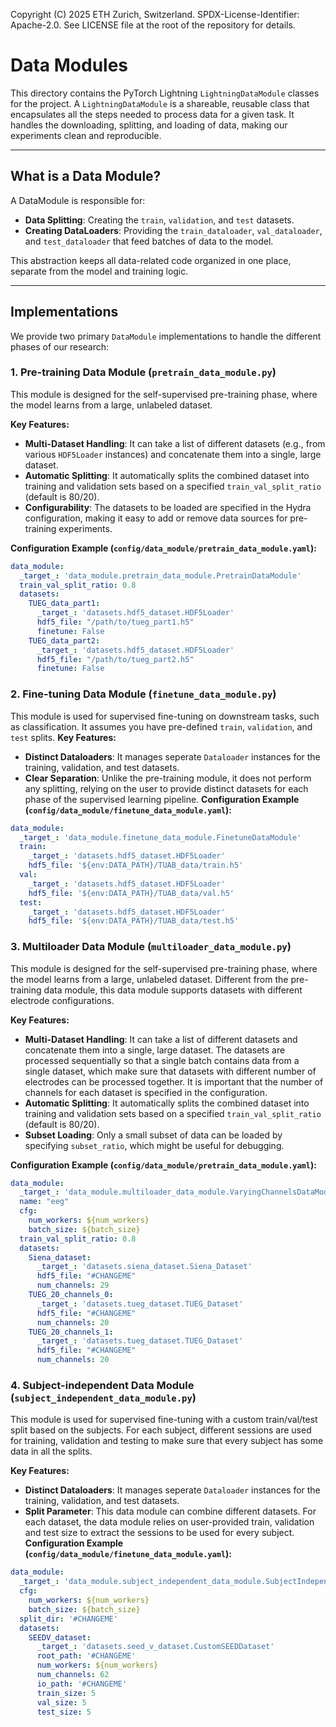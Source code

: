 Copyright (C) 2025 ETH Zurich, Switzerland. SPDX-License-Identifier: Apache-2.0. See LICENSE file at the root of the repository for details.

# Data Modules

This directory contains the PyTorch Lightning `LightningDataModule` classes for the project. A `LightningDataModule` is a shareable, reusable class that encapsulates all the steps needed to process data for a given task. It handles the downloading, splitting, and loading of data, making our experiments clean and reproducible.

---

## What is a Data Module?

A DataModule is responsible for:
-   **Data Splitting**: Creating the `train`, `validation`, and `test` datasets.
-   **Creating DataLoaders**: Providing the `train_dataloader`, `val_dataloader`, and `test_dataloader` that feed batches of data to the model.

This abstraction keeps all data-related code organized in one place, separate from the model and training logic.

---

## Implementations

We provide two primary `DataModule` implementations to handle the different phases of our research:

### 1. **Pre-training Data Module (`pretrain_data_module.py`)**

This module is designed for the self-supervised pre-training phase, where the model learns from a large, unlabeled dataset.

**Key Features:**
-   **Multi-Dataset Handling**: It can take a list of different datasets (e.g., from various `HDF5Loader` instances) and concatenate them into a single, large dataset.
-   **Automatic Splitting**: It automatically splits the combined dataset into training and validation sets based on a specified `train_val_split_ratio` (default is 80/20).
-   **Configurability**: The datasets to be loaded are specified in the Hydra configuration, making it easy to add or remove data sources for pre-training experiments.

**Configuration Example (`config/data_module/pretrain_data_module.yaml`):**
```yaml
data_module:
  _target_: 'data_module.pretrain_data_module.PretrainDataModule'
  train_val_split_ratio: 0.8
  datasets:
    TUEG_data_part1:
      _target_: 'datasets.hdf5_dataset.HDF5Loader'
      hdf5_file: "/path/to/tueg_part1.h5"
      finetune: False
    TUEG_data_part2:
      _target_: 'datasets.hdf5_dataset.HDF5Loader'
      hdf5_file: "/path/to/tueg_part2.h5"
      finetune: False
```
### 2. **Fine-tuning Data Module (`finetune_data_module.py`)**
This module is used for supervised fine-tuning on downstream tasks, such as classification. It assumes you have pre-defined `train`, `validation`, and `test` splits.
**Key Features:**
-  **Distinct Dataloaders**: It manages seperate `Dataloader` instances for the training, validation, and test datasets.
-  **Clear Separation**: Unlike the pre-training module, it does not perform any splitting, relying on the user to provide distinct datasets for each phase of the supervised learning pipeline.
**Configuration Example (`config/data_module/finetune_data_module.yaml`):**
```yaml
data_module:
  _target_: 'data_module.finetune_data_module.FinetuneDataModule'
  train:
    _target_: 'datasets.hdf5_dataset.HDF5Loader'
    hdf5_file: '${env:DATA_PATH}/TUAB_data/train.h5'
  val:
    _target_: 'datasets.hdf5_dataset.HDF5Loader'
    hdf5_file: '${env:DATA_PATH}/TUAB_data/val.h5'
  test:
    _target_: 'datasets.hdf5_dataset.HDF5Loader'
    hdf5_file: '${env:DATA_PATH}/TUAB_data/test.h5'
```

### 3. **Multiloader Data Module (`multiloader_data_module.py`)**

This module is designed for the self-supervised pre-training phase, where the model learns from a large, unlabeled dataset. Different from the pre-training data module, this data module supports datasets with different electrode configurations. 

**Key Features:**
-   **Multi-Dataset Handling**: It can take a list of different datasets and concatenate them into a single, large dataset. The datasets are processed sequentially so that a single batch contains data from a single dataset, which make sure that datasets with different number of electrodes can be processed together. It is important that the number of channels for each dataset is specified in the configuration.
-   **Automatic Splitting**: It automatically splits the combined dataset into training and validation sets based on a specified `train_val_split_ratio` (default is 80/20).
-   **Subset Loading**: Only a small subset of data can be loaded by specifying `subset_ratio`, which might be useful for debugging.

**Configuration Example (`config/data_module/pretrain_data_module.yaml`):**
```yaml
data_module:
  _target_: 'data_module.multiloader_data_module.VaryingChannelsDataModule'
  name: "eeg"
  cfg:
    num_workers: ${num_workers}
    batch_size: ${batch_size}
  train_val_split_ratio: 0.8
  datasets:
    Siena_dataset:
      _target_: 'datasets.siena_dataset.Siena_Dataset'
      hdf5_file: "#CHANGEME"
      num_channels: 29
    TUEG_20_channels_0:
      _target_: 'datasets.tueg_dataset.TUEG_Dataset'
      hdf5_file: "#CHANGEME"
      num_channels: 20
    TUEG_20_channels_1:
      _target_: 'datasets.tueg_dataset.TUEG_Dataset'
      hdf5_file: "#CHANGEME"
      num_channels: 20
```

### 4. **Subject-independent Data Module (`subject_independent_data_module.py`)**
This module is used for supervised fine-tuning with a custom train/val/test split based on the subjects. For each subject, different sessions are used for training, validation and testing to make sure that every subject has some data in all the splits.

**Key Features:**
-  **Distinct Dataloaders**: It manages seperate `Dataloader` instances for the training, validation, and test datasets.
-  **Split Parameter**: This data module can combine different datasets. For each dataset, the data module relies on user-provided train, validation and test size to extract the sessions to be used for every subject.
**Configuration Example (`config/data_module/finetune_data_module.yaml`):**
```yaml
data_module:
  _target_: 'data_module.subject_independent_data_module.SubjectIndependentDataModule'
  cfg:
    num_workers: ${num_workers}
    batch_size: ${batch_size}
  split_dir: '#CHANGEME'
  datasets:
    SEEDV_dataset:
      _target_: 'datasets.seed_v_dataset.CustomSEEDDataset'
      root_path: '#CHANGEME'
      num_workers: ${num_workers}
      num_channels: 62
      io_path: '#CHANGEME'
      train_size: 5
      val_size: 5
      test_size: 5
```